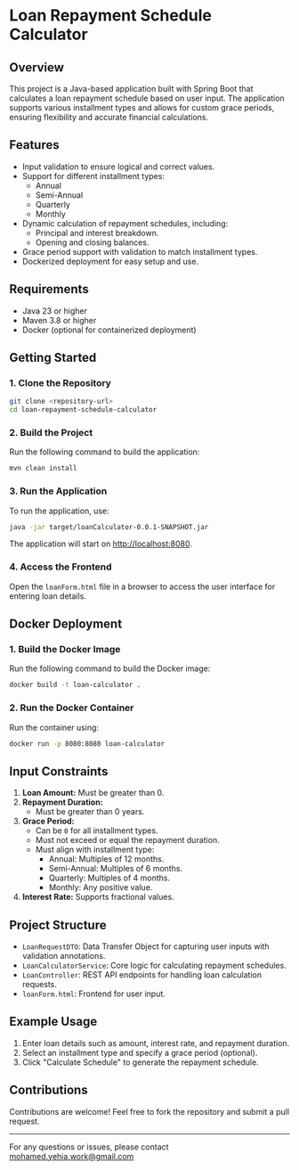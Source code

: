 # Loan Repayment Schedule Calculator

## Overview
This project is a Java-based application built with Spring Boot that calculates a loan repayment schedule based on user input. The application supports various installment types and allows for custom grace periods, ensuring flexibility and accurate financial calculations.

## Features
- Input validation to ensure logical and correct values.
- Support for different installment types:
    - Annual
    - Semi-Annual
    - Quarterly
    - Monthly
- Dynamic calculation of repayment schedules, including:
    - Principal and interest breakdown.
    - Opening and closing balances.
- Grace period support with validation to match installment types.
- Dockerized deployment for easy setup and use.

## Requirements
- Java 23 or higher
- Maven 3.8 or higher
- Docker (optional for containerized deployment)

## Getting Started

### 1. Clone the Repository
```bash
git clone <repository-url>
cd loan-repayment-schedule-calculator
```

### 2. Build the Project
Run the following command to build the application:
```bash
mvn clean install
```

### 3. Run the Application
To run the application, use:
```bash
java -jar target/loanCalculator-0.0.1-SNAPSHOT.jar
```

The application will start on [http://localhost:8080](http://localhost:8080).

### 4. Access the Frontend
Open the `loanForm.html` file in a browser to access the user interface for entering loan details.

## Docker Deployment

### 1. Build the Docker Image
Run the following command to build the Docker image:
```bash
docker build -t loan-calculator .
```

### 2. Run the Docker Container
Run the container using:
```bash
docker run -p 8080:8080 loan-calculator
```

## Input Constraints
1. **Loan Amount:** Must be greater than 0.
2. **Repayment Duration:**
    - Must be greater than 0 years.
3. **Grace Period:**
    - Can be `0` for all installment types.
    - Must not exceed or equal the repayment duration.
    - Must align with installment type:
        - Annual: Multiples of 12 months.
        - Semi-Annual: Multiples of 6 months.
        - Quarterly: Multiples of 4 months.
        - Monthly: Any positive value.
4. **Interest Rate:** Supports fractional values.

## Project Structure
- `LoanRequestDTO`: Data Transfer Object for capturing user inputs with validation annotations.
- `LoanCalculatorService`: Core logic for calculating repayment schedules.
- `LoanController`: REST API endpoints for handling loan calculation requests.
- `loanForm.html`: Frontend for user input.

## Example Usage
1. Enter loan details such as amount, interest rate, and repayment duration.
2. Select an installment type and specify a grace period (optional).
3. Click "Calculate Schedule" to generate the repayment schedule.

## Contributions
Contributions are welcome! Feel free to fork the repository and submit a pull request.

---

For any questions or issues, please contact [mohamed.yehia.work@gmail.com](mohamed.yehia.work@gmail.com)
